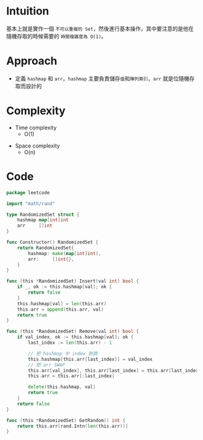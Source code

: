 # Intuition
基本上就是實作一個 `不可以重複的 Set`，然後進行基本操作，其中要注意的是他在隨機存取的時候需要的 `時間複雜度為 O(1)`。

<!-- Describe your first thoughts on how to solve this problem. -->

# Approach
- 定義 `hashmap` 和 `arr`，`hashmap` 主要負責儲存`值`和`陣列索引`，`arr` 就是位隨機存取而設計的
<!-- Describe your approach to solving the problem. -->

# Complexity
- Time complexity
    - O(1)
<!-- Add your time complexity here, e.g. $$O(n)$$ -->

- Space complexity 
    - O(n)
<!-- Add your space complexity here, e.g. $$O(n)$$ -->

# Code
```go
package leetcode

import "math/rand"

type RandomizedSet struct {
	hashmap map[int]int
	arr     []int
}

func Constructor() RandomizedSet {
	return RandomizedSet{
		hashmap: make(map[int]int),
		arr:     []int{},
	}
}

func (this *RandomizedSet) Insert(val int) bool {
	if _, ok := this.hashmap[val]; ok {
		return false
	}
	this.hashmap[val] = len(this.arr)
	this.arr = append(this.arr, val)
	return true
}

func (this *RandomizedSet) Remove(val int) bool {
	if val_index, ok := this.hashmap[val]; ok {
		last_index := len(this.arr) - 1

		// 把 hashmap 中 index 對調
		this.hashmap[this.arr[last_index]] = val_index
		// 把 arr SWAP
		this.arr[val_index], this.arr[last_index] = this.arr[last_index], this.arr[val_index]
		this.arr = this.arr[:last_index]

		delete(this.hashmap, val)
		return true
	}
	return false
}

func (this *RandomizedSet) GetRandom() int {
	return this.arr[rand.Intn(len(this.arr))]
}
```